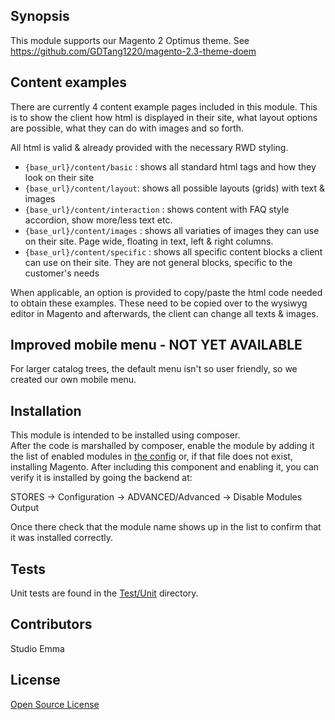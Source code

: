 ## Synopsis

This module supports our Magento 2 Optimus theme. See https://github.com/GDTang1220/magento-2.3-theme-doem


## Content examples

There are currently 4 content example pages included in this module. This is to show the client how html is displayed in their site, what layout options are possible, what they can do with images and so forth.

All html is valid & already provided with the necessary RWD styling.

- `{base_url}/content/basic` : shows all standard html tags and how they look on their site
- `{base_url}/content/layout`: shows all possible layouts (grids) with text & images
- `{base_url}/content/interaction` : shows content with FAQ style accordion, show more/less text etc.
- `{base_url}/content/images` : shows all variaties of images they can use on their site. Page wide, floating in text, left & right columns.
- `{base_url}/content/specific` : shows all specific content blocks a client can use on their site. They are not general blocks, specific to the customer's needs

When applicable, an option is provided to copy/paste the html code needed to obtain these examples. These need to be copied over to the wysiwyg editor in Magento and afterwards, the client can change all texts & images.


## Improved mobile menu - NOT YET AVAILABLE

For larger catalog trees, the default menu isn't so user friendly, so we created our own mobile menu.


## Installation

This module is intended to be installed using composer.  
After the code is marshalled by composer, enable the module by adding it the list of enabled modules in [the config](app/etc/config.php) or, if that file does not exist, installing Magento.
After including this component and enabling it, you can verify it is installed by going the backend at:

STORES -> Configuration -> ADVANCED/Advanced ->  Disable Modules Output

Once there check that the module name shows up in the list to confirm that it was installed correctly.

## Tests

Unit tests are found in the [Test/Unit](Test/Unit) directory.

## Contributors

Studio Emma

## License

[Open Source License](LICENSE.txt)
